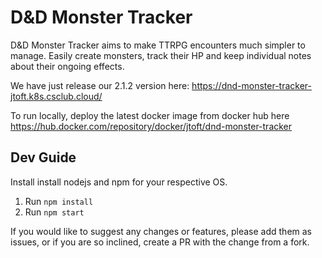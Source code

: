 # D&D Monster Tracker

D&D Monster Tracker aims to make TTRPG encounters much simpler to manage. Easily create monsters, track their HP and keep individual notes about their ongoing effects.

We have just release our 2.1.2 version here: https://dnd-monster-tracker-jtoft.k8s.csclub.cloud/

To run locally, deploy the latest docker image from docker hub here https://hub.docker.com/repository/docker/jtoft/dnd-monster-tracker

## Dev Guide

Install install nodejs and npm for your respective OS.

1. Run `npm install`
2. Run `npm start`

If you would like to suggest any changes or features, please add them as issues, or if you are so inclined, create a PR with the change from a fork.
